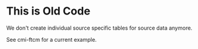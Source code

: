 # This is Old Code

We don't create individual source specific tables for source data
anymore.

See cmi-ftcm for a current example.

